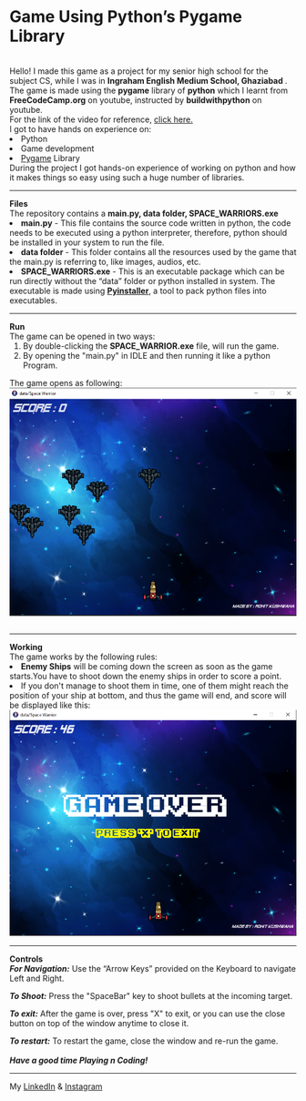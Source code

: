 # Game Using Python’s Pygame Library 
<br>
Hello! I made this game as a project for my senior high school for the subject CS, while I was in <b> Ingraham English Medium School, Ghaziabad
</b>.
The game is made using the <b>pygame</b> library of <b>python</b> which I learnt from <b>FreeCodeCamp.org</b> on youtube, instructed by <b>buildwithpython</b> on youtube.
<br>For the link of the video for reference,
<a href="https://www.youtube.com/embed/FfWpgLFMI7w" target=”_blank”> click here.</a> 
<br>I got to have hands on experience on:
<li>Python
<li>Game development
<li><a href="https://www.pygame.org/" target=”_blank”> Pygame</a> Library
<br>During the project I got hands-on experience of working on python and how it makes things so easy using such a huge number of libraries.
<br><hr>
<b>Files</b>
<br>
The repository contains a <b>main.py, data folder, SPACE_WARRIORS.exe</b>
<br>
<li><b>main.py</b> - This file contains the source code written in python, the code needs to be executed using a python interpreter, therefore, python should be installed in your system to run the file.
<li><b>data folder</b> - This folder contains all the resources used by the game that the main.py is referring to, like images, audios, etc.
 <li><b>SPACE_WARRIORS.exe</b> - This is an executable package which can be run directly without the “data” folder or python installed in system. The executable is made using <b><a href="https://pypi.org/project/pyinstaller/" target=“blank” align=> Pyinstaller</a></b>, a tool to pack python files into executables.
<br><hr>
<b>Run</b>
<br>
The game can be opened in two ways:
<ol>
<li> By double-clicking the <b>SPACE_WARRIOR.exe</b> file, will run the game.
<li> By opening the "main.py" in IDLE and then running it like a python Program.
</ol>
The game opens as following:
<br>
<img src="https://github.com/MrDracs/Space_Warriors_Pygame/blob/main/IN%20GAME%20SS.png" alt="IN_GAME_SS" align="middle" >
<br><br><hr>
<b> Working </b>
<br>
The game works by the following rules:
<li><b>Enemy Ships</b> will be coming down the screen as soon as the game starts.You have to shoot down the enemy ships in order to score a point.
<li>If you don't manage to shoot them in time, one of them might reach the position of your ship at bottom, and thus the game will end, and score will be displayed like this:
<br><img src="https://github.com/MrDracs/Space_Warriors_Pygame/blob/main/GAME%20OVER%20SS.png">
<hr>
<b>Controls</b><br>
<b><i>For Navigation:</i></b>
Use the “Arrow Keys” provided on the Keyboard to navigate Left and Right.

<b><i>To Shoot:</i></b>
Press the "SpaceBar" key to shoot bullets at the incoming target.

<b><i>To exit:</i></b>
After the game is over, press "X" to exit, or you can use the close button on top of the window anytime to close it.

<b><i>To restart:</i></b>
To restart the game, close the window and re-run the game.
<br><br>
<b><i>Have a good time Playing n Coding!</i></b>
<br><hr>
My <a href="https://www.linkedin.com/in/the-rohit-kushwaha/">LinkedIn</a>
& <a href="https://www.instagram.com/mr.dracs/">Instagram</a>
